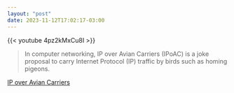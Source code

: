 ```yaml
---
layout: "post"
date: 2023-11-12T17:02:17-03:00
---
```


{{< youtube 4pz2kMxCu8I >}}

> In computer networking, IP over Avian Carriers (IPoAC) is a joke proposal to carry Internet Protocol (IP) traffic by birds such as homing pigeons. 

[IP over Avian Carriers](https://en.wikipedia.org/wiki/IP_over_Avian_Carriers)
